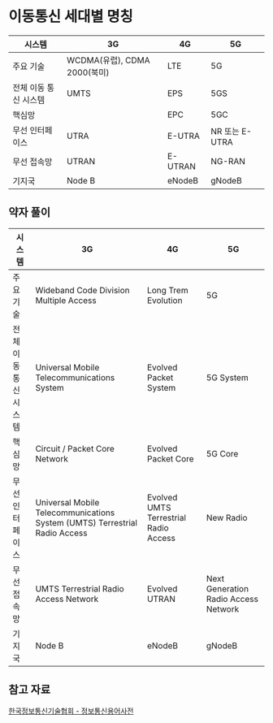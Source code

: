 # 이동통신 세대별 명칭

|시스템|3G|4G|5G|
|------|---|------|---|
|주요 기술|WCDMA(유럽), CDMA 2000(북미)|LTE|5G|
|전체 이동 통신 시스템|UMTS|EPS|5GS|
|핵심망||EPC|5GC|
|무선 인터페이스|UTRA|E-UTRA|NR 또는 E-UTRA|
|무선 접속망|UTRAN|E-UTRAN|NG-RAN|
|기지국|Node B|eNodeB|gNodeB|



## 약자 풀이

|시스템|3G|4G|5G|
|------|---|------|---|
|주요 기술|Wideband Code Division Multiple Access|Long Trem Evolution|5G|
|전체 이동 통신 시스템|Universal Mobile Telecommunications System|Evolved Packet System|5G System|
|핵심망|Circuit / Packet Core Network|Evolved Packet Core|5G Core|
|무선 인터페이스|Universal Mobile Telecommunications System (UMTS) Terrestrial Radio Access|Evolved UMTS Terrestrial Radio Access|New Radio|
|무선 접속망|UMTS Terrestrial Radio Access Network|Evolved UTRAN|Next Generation Radio Access Network|
|기지국|Node B|eNodeB|gNodeB|


## 참고 자료
[한국정보통신기술협회 - 정보통신용어사전](http://terms.tta.or.kr/dictionary/dictionaryView.do?word_seq=042931-6)